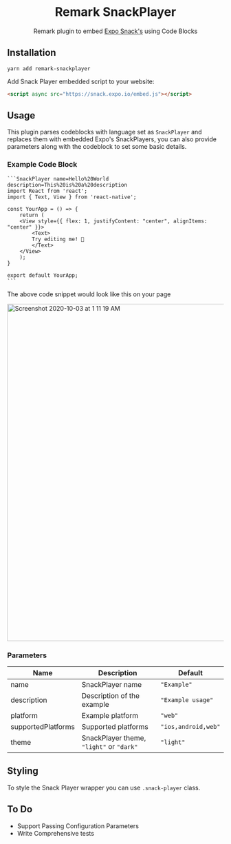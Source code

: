 <h1 align="center"> Remark SnackPlayer </h1>

<p align="center"> 
Remark plugin to embed <a href="https://snack.expo.io/">Expo Snack's</a> using Code Blocks 
</p>

## Installation

```shell
yarn add remark-snackplayer
```

Add Snack Player embedded script to your website:

```html
<script async src="https://snack.expo.io/embed.js"></script>
```

## Usage

This plugin parses codeblocks with language set as `SnackPlayer` and replaces them with embedded Expo's SnackPlayers, you can also provide parameters along with the codeblock to set some basic details.

### Example Code Block

````
```SnackPlayer name=Hello%20World description=This%20is%20a%20description
import React from 'react';
import { Text, View } from 'react-native';

const YourApp = () => {
    return (
    <View style={{ flex: 1, justifyContent: "center", alignItems: "center" }}>
        <Text>
        Try editing me! 🎉
        </Text>
    </View>
    );
}

export default YourApp;
```
````

The above code snippet would look like this on your page

<img width="783" alt="Screenshot 2020-10-03 at 1 11 19 AM" src="https://user-images.githubusercontent.com/11258286/94963203-67de3500-0515-11eb-974a-a2289c0bfdc8.png">

### Parameters

| Name               | Description                              | Default             |
| ------------------ | ---------------------------------------- | ------------------- |
| name               | SnackPlayer name                         | `"Example"`         |
| description        | Description of the example               | `"Example usage"`   |
| platform           | Example platform                         | `"web"`             |
| supportedPlatforms | Supported platforms                      | `"ios,android,web"` |
| theme              | SnackPlayer theme, `"light"` or `"dark"` | `"light"`           |

## Styling

To style the Snack Player wrapper you can use `.snack-player` class.

## To Do

- Support Passing Configuration Parameters
- Write Comprehensive tests
